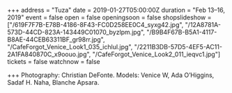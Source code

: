 +++
address = "Tuza"
date = 2019-01-27T05:00:00Z
duration = "Feb 13–16, 2019"
event = false
open = false
openingsoon = false
shopslideshow = ["/619F7F7B-E78B-4186-8F43-FC0D258EE0C4_syxg42.jpg", "/12A8781A-573D-44CD-823A-143449C01070_byzlpm.jpg", "/B9B4F67B-B5A1-4117-B8AE-44CEB63311BF_gr98rr.jpg", "/CafeForgot_Venice_Look1_035_ichlul.jpg", "/2211B3DB-57D5-4EF5-AC11-2A1FA840870C_x9oouo.jpg", "/CafeForgot_Venice_Look2_011_ieqvc1.jpg"]
tickets = false
watchnow = false

+++
Photography: Christian DeFonte. Models: Venice W, Ada O’Higgins, Sadaf H. Naha, Blanche Apsara.